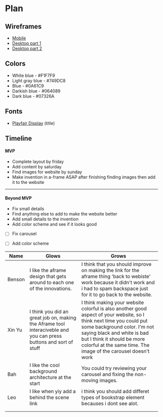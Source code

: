 # Plan

## Wireframes
* [Mobile](../img/wireframe-mobile.png)
* [Desktop part 1](../img/wireframe-computer-1.png)
* [Desktop part 2](../img/wireframe-computer-2.png)

## Colors
* White blue - #F1F7F9
* Light gray blue - #749DC8
* Blue - #0A61C9
* Darkish blue - #064089
* Dark blue - #07326A

## Fonts
* [Playfair Display](https://fonts.google.com/specimen/Playfair+Display?query=play+display) (title)

## Timeline

#### MVP

* Complete layout by friday
* Add content by saturday
* Find images for website by sunday
* Make invention in a-frame ASAP after finishing finding images then add it to the website

---

#### Beyond MVP

* Fix small details
* Find anything else to add to make the website better
* Add small details to the invention
* Add color scheme and see if it looks good



- [ ] Fix carousel
- [ ] Add color scheme




| Name | Glows | Grows |
| -------- | ------- | ------- |
|Benson|I like the aframe design that gets around to each one of the innovations.|I think that you should improve on making the link for the aframe thing 'back to webiste' work because it didn't work and i had to spam backspace just for it to go back to the website.|
| Xin Yu  |I think you did an great job on, making the Aframe tool interaciveble and you can press buttons and sort of stuff   | I think making your website colorful is also another good aspect of your website, so I think next time you could put some background color. I'm not saying black and white is bad but I think it should be more colorful at the same time. The image of the carousel doesn't work
|  Bah |  I like the cool background architecture at the start | You could try reviewing your carousel and fixing the non-moving images.
|  Leo | I like when yiy add a behind the scene link  | i think you should add differet types of bookstrap element becauses i dont see alot.
|   |   |
|   |   |

